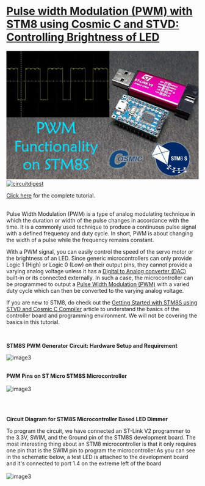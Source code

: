 # [Pulse width Modulation (PWM) with STM8 using Cosmic C and STVD: Controlling Brightness of LED](https://circuitdigest.com/microcontroller-projects/pulse-width-modulation-pwm-with-stm8-using-cosmic-c-and-stvd)

<img src="https://github.com/Circuit-Digest/STM8S103F3P6_Cosmic_C_Tutorial/blob/master/IMAGES/T6_Pulse_width_Modulation_with_STM8_using_Cosmic_C_and_STVD.jpg" alt="image3" title="image3">

<br>
<a href="https://circuitdigest.com/microcontroller-projects/pulse-width-modulation-pwm-with-stm8-using-cosmic-c-and-stvd"><img src="https://img.shields.io/static/v1?label=&labelColor=505050&message=PWM WITH STM8S USING COSMIC C COMPILER CIRCUIT DIGEST&color=%230076D6&style=social&logo=google-chrome&logoColor=%230076D6" alt="circuitdigest"/></a>
<br>

[Click here](https://circuitdigest.com/microcontroller-projects/pulse-width-modulation-pwm-with-stm8-using-cosmic-c-and-stvd) for the complete tutorial.

<br>
Pulse Width Modulation (PWM) is a type of analog modulating technique in which the duration or width of the pulse changes in accordance with the time. It is a commonly used technique to produce a continuous pulse signal with a defined frequency and duty cycle. In short, PWM is about changing the width of a pulse while the frequency remains constant.

With a PWM signal, you can easily control the speed of the servo motor or the brightness of an LED. Since generic microcontrollers can only provide Logic 1 (High) or Logic 0 (Low) on their output pins, they cannot provide a varying analog voltage unless it has a [Digital to Analog converter (DAC)](https://circuitdigest.com/tags/dac) built-in or its connected externally. In such a case, the microcontroller can be programmed to output a [Pulse Width Modulation (PWM)](https://circuitdigest.com/tags/pwm) with a varied duty cycle which can then be converted to the varying analog voltage.

If you are new to STM8, do check out the [Getting Started with STM8S using STVD and Cosmic C Compiler](https://circuitdigest.com/microcontroller-projects/getting-started-with-stm8s-using-stvd-and-cosmic-c-compiler) article to understand the basics of the controller board and programming environment. We will not be covering the basics in this tutorial.


<br>

**STM8S PWM Generator Circuit: Hardware Setup and Requirement**

<img src="https://circuitdigest.com/sites/default/files/inlineimages/u3/STM8S-PWM-Generator-Circuit.jpg" alt="image3" title="image3">


<br>
<br>

**PWM Pins on ST Micro STM8S Microcontroller**
<br>
<br>
<img src="https://circuitdigest.com/sites/default/files/inlineimages/u3/ST-Micro-STM8S-Microcontroller.jpg" alt="image3" title="image3">

<br>
<br>

**Circuit Diagram for STM8S Microcontroller Based LED Dimmer**

To program the circuit, we have connected an ST-Link V2 programmer to the 3.3V, SWIM, and the Ground pin of the STM8S development board. The most interesting thing about an STM8 microcontroller is that it only requires one pin that is the SWIM pin to program the microcontroller.As you can see in the schematic below, a test LED is attached to the development board and it's connected to port 1.4 on the extreme left of the board
<br>
<br>
<img src="https://circuitdigest.com/sites/default/files/circuitdiagram_mic/STM8S-Microcontroller-LED-Dimmer.png" alt="image3" title="image3">

